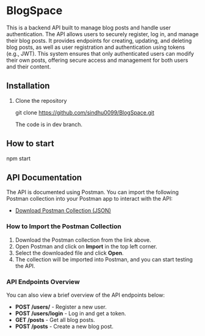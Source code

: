 # BlogSpace

This is a backend API built to manage blog posts and handle user authentication. The API allows users to securely register, log in, and manage their blog posts. It provides endpoints for creating, updating, and deleting  blog posts, as well as user registration and authentication using tokens (e.g., JWT). This system ensures that only authenticated users can modify their own posts, offering secure access and management for both users and their content.

## Installation

1. Clone the repository

   git clone https://github.com/sindhu0099/BlogSpace.git

   The code is in dev branch.


## How to start
  
   npm start

## API Documentation

The API is documented using Postman. You can import the following Postman collection into your Postman app to interact with the API:

- [Download Postman Collection (JSON)](./Api_documentaion.json)

### How to Import the Postman Collection

1. Download the Postman collection from the link above.
2. Open Postman and click on **Import** in the top left corner.
3. Select the downloaded file and click **Open**.
4. The collection will be imported into Postman, and you can start testing the API.

### API Endpoints Overview

You can also view a brief overview of the API endpoints below:
- **POST /users/** - Register a new user.
- **POST /users/login** - Log in and get a token.
- **GET /posts** - Get all blog posts.
- **POST /posts** - Create a new blog post.




   


